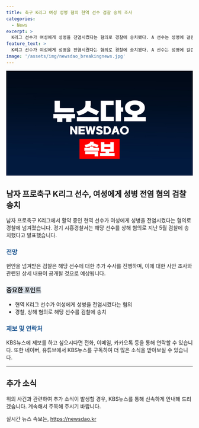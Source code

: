```yaml
---
title: 축구 K리그 여성 성병 혐의 현역 선수 검찰 송치 조사
categories:
  - News
excerpt: >
  K리그 선수가 여성에게 성병을 전염시켰다는 혐의로 경찰에 송치됐다. A 선수는 성병에 걸린 채 여성과 성관계를 한 후 병을 전염시켰다는 혐의를 받고 있다. 경찰은 피해 여성의 고소장을 근거로 수사를 진행하며, A 선수가 행위로부터 피해 여성의 감염 가능성을 알고 있었다고 보고 상해 혐의를 적용했다. 사건을 받은 검찰은 A 선수에 대한 추가 수사를 진행할 예정이다. (출처: 경기남부경찰청 / KBS뉴스)
feature_text: >
  K리그 선수가 여성에게 성병을 전염시켰다는 혐의로 경찰에 송치됐다. A 선수는 성병에 걸린 채 여성과 성관계를 한 후 병을 전염시켰다는 혐의를 받고 있다. 경찰은 피해 여성의 고소장을 근거로 수사를 진행하며, A 선수가 행위로부터 피해 여성의 감염 가능성을 알고 있었다고 보고 상해 혐의를 적용했다. 사건을 받은 검찰은 A 선수에 대한 추가 수사를 진행할 예정이다. (출처: 경기남부경찰청 / KBS뉴스)
image: '/assets/img/newsdao_breakingnews.jpg'
---
```


<p><img src="/assets/img/newsdao_breakingnews.jpg" alt="implanttips 속보" /></p>

<h2 data-ke-size="size26">남자 프로축구 K리그 선수, 여성에게 성병 전염 혐의 검찰 송치</h2>

<p data-ke-size="size16">남자 프로축구 K리그에서 활약 중인 현역 선수가 여성에게 성병을 전염시켰다는 혐의로 경찰에 넘겨졌습니다. 경기 시흥경찰서는 해당 선수를 상해 혐의로 지난 5월 검찰에 송치했다고 발표했습니다.</p>

<h3><b><span style="color: #1a5490;">전망</span></b></h3>

<p data-ke-size="size16">현안을 넘겨받은 검찰은 해당 선수에 대한 추가 수사를 진행하며, 이에 대한 사안 조사와 관련된 상세 내용이 공개될 것으로 예상됩니다.</p>

<h3><b><span style="background-color: #21538527;">중요한 포인트</span></b></h3>

<ul>
<li>현역 K리그 선수가 여성에게 성병을 전염시켰다는 혐의</li>
<li>경찰, 상해 혐의로 해당 선수를 검찰에 송치</li>
</ul>

<h3><b><span style="color: #1a5490;">제보 및 연락처</span></b></h3>

<p data-ke-size="size16">KBS뉴스에 제보를 하고 싶으시다면 전화, 이메일, 카카오톡 등을 통해 연락할 수 있습니다. 또한 네이버, 유튜브에서 KBS뉴스를 구독하여 더 많은 소식을 받아보실 수 있습니다.</p>

<hr>

<h2 data-ke-size="size26">추가 소식</h2>

<p data-ke-size="size16">위의 사건과 관련하여 추가 소식이 발생할 경우, KBS뉴스를 통해 신속하게 안내해 드리겠습니다. 계속해서 주목해 주시기 바랍니다.</p>
실시간 뉴스 속보는, <a href="https://newsdao.kr" rel="dofollow">https://newsdao.kr</a>


